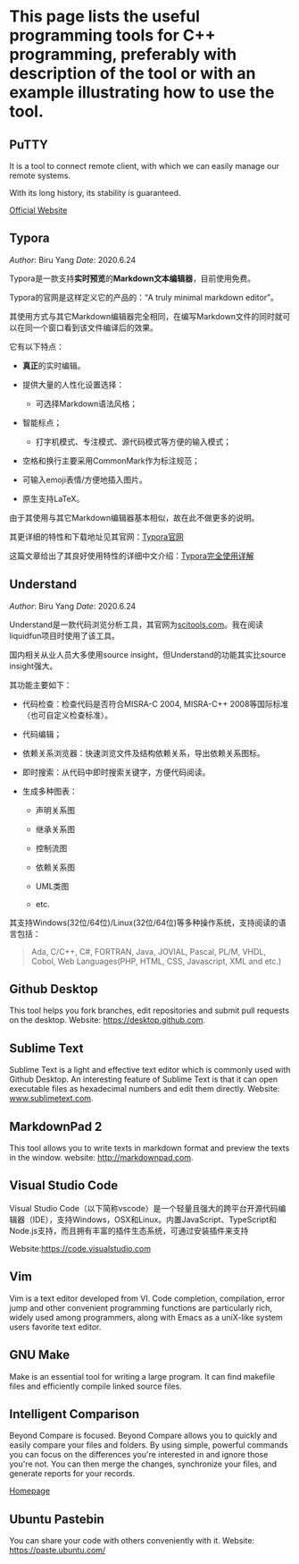 # This page lists the useful programming tools for C++ programming, preferably with description of the tool or with an example illustrating how to use the tool. 

## PuTTY

It is a tool to connect remote client, with which we can easily manage our remote systems.

With its long history, its stability is guaranteed.

[Official Website](https://www.chiark.greenend.org.uk/~sgtatham/putty/)

## Typora


*Author*: Biru Yang     *Date*: 2020.6.24


Typora是一款支持**实时预览**的**Markdown文本编辑器**，目前使用免费。

Typora的官网是这样定义它的产品的：“A truly minimal markdown editor”。

其使用方式与其它Markdown编辑器完全相同，在编写Markdown文件的同时就可以在同一个窗口看到该文件编译后的效果。

它有以下特点：

+ **真正**的实时编辑。

+ 提供大量的人性化设置选择：

  + 可选择Markdown语法风格；
+ 智能标点；
  + 打字机模式、专注模式、源代码模式等方便的输入模式；
+ 空格和换行主要采用CommonMark作为标注规范；
  
+ 可输入emoji表情/方便地插入图片。

+ 原生支持LaTeX。

由于其使用与其它Markdown编辑器基本相似，故在此不做更多的说明。

其更详细的特性和下载地址见其官网：[Typora官网](https://typora.io/)

这篇文章给出了其良好使用特性的详细中文介绍：[Typora完全使用详解](https://sspai.com/post/54912)


## Understand


*Author*: Biru Yang     *Date*: 2020.6.24


Understand是一款代码浏览分析工具，其官网为[scitools.com](https://scitools.com/)。我在阅读liquidfun项目时使用了该工具。

国内相关从业人员大多使用source insight，但Understand的功能其实比source insight强大。

其功能主要如下：

+ 代码检查：检查代码是否符合MISRA-C 2004, MISRA-C++ 2008等国际标准（也可自定义检查标准）。

+ 代码编辑；

+ 依赖关系浏览器：快速浏览文件及结构依赖关系，导出依赖关系图标。

+ 即时搜索：从代码中即时搜索关键字，方便代码阅读。

+ 生成多种图表：

  + 声明关系图

  + 继承关系图

  + 控制流图

  + 依赖关系图

  + UML类图

  + etc.

其支持Windows(32位/64位)/Linux(32位/64位)等多种操作系统，支持阅读的语言包括：

> Ada, C/C++, C#, FORTRAN, Java, JOVIAL, Pascal, PL/M, VHDL, Cobol, Web Languages(PHP, HTML, CSS, Javascript, XML and etc.)

## Github Desktop
This tool helps you fork branches, edit repositories and submit pull requests on the desktop.
Website: https://desktop.github.com.

## Sublime Text
Sublime Text is a light and effective text editor which is commonly used with Github Desktop.
An interesting feature of Sublime Text is that it can open executable files as hexadecimal numbers and edit them directly.
Website: www.sublimetext.com.

## MarkdownPad 2
This tool allows you to write texts in markdown format and preview the texts in the window.
website: http://markdownpad.com.

## Visual Studio Code

Visual Studio Code（以下简称vscode）是一个轻量且强大的跨平台开源代码编辑器（IDE），支持Windows，OSX和Linux。内置JavaScript、TypeScript和Node.js支持，而且拥有丰富的插件生态系统，可通过安装插件来支持 

Website:https://code.visualstudio.com

## Vim

Vim is a text editor developed from VI. Code completion, compilation, error jump and other convenient programming functions are particularly rich, widely used among programmers, along with Emacs as a uniX-like system users favorite text editor.

## GNU Make
Make is an essential tool for writing a large program. It can find makefile files and efficiently compile linked source files.


## Intelligent Comparison

Beyond Compare is focused. Beyond Compare allows you to quickly and easily compare your files and folders. By using simple, powerful commands you can focus on the differences you're interested in and ignore those you're not. You can then merge the changes, synchronize your files, and generate reports for your records.

[Homepage](https://www.scootersoftware.com/features.php)

## Ubuntu Pastebin
You can share your code with others conveniently with it.
Website: https://paste.ubuntu.com/
